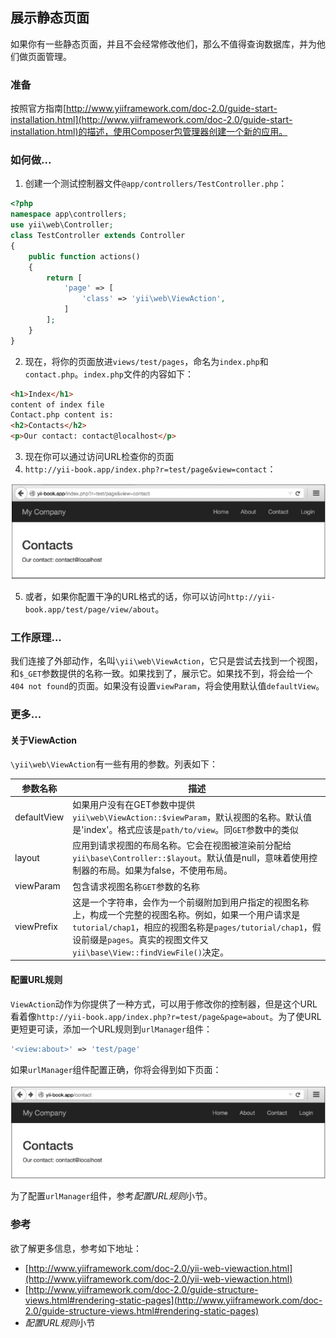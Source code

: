 ## 展示静态页面

如果你有一些静态页面，并且不会经常修改他们，那么不值得查询数据库，并为他们做页面管理。

### 准备

按照官方指南[http://www.yiiframework.com/doc-2.0/guide-start-installation.html](http://www.yiiframework.com/doc-2.0/guide-start-installation.html)的描述，使用Composer包管理器创建一个新的应用。

### 如何做...

1. 创建一个测试控制器文件`@app/controllers/TestController.php`：

```php
<?php
namespace app\controllers;
use yii\web\Controller;
class TestController extends Controller
{
    public function actions()
    {
        return [
            'page' => [
                'class' => 'yii\web\ViewAction',
            ]
        ];
    }
}
```

2. 现在，将你的页面放进`views/test/pages`，命名为`index.php`和`contact.php`。`index.php`文件的内容如下：

```html
<h1>Index</h1>
content of index file
Contact.php content is:
<h2>Contacts</h2>
<p>Our contact: contact@localhost</p>
```

3. 现在你可以通过访问URL检查你的页面
4. `http://yii-book.app/index.php?r=test/page&view=contact`：

![](../images/212.png)

5. 或者，如果你配置干净的URL格式的话，你可以访问`http://yii-book.app/test/page/view/about`。

### 工作原理...

我们连接了外部动作，名叫`\yii\web\ViewAction`，它只是尝试去找到一个视图，和`$_GET`参数提供的名称一致。如果找到了，展示它。如果找不到，将会给一个`404 not found`的页面。如果没有设置`viewParam`，将会使用默认值`defaultView`。

### 更多...

#### 关于ViewAction

`\yii\web\ViewAction`有一些有用的参数。列表如下：

| 参数名称 | 描述 |
|--|--|
| defaultView | 如果用户没有在GET参数中提供`yii\web\ViewAction::$viewParam`，默认视图的名称。默认值是'index'。格式应该是`path/to/view`。同`GET`参数中的类似 |
| layout | 应用到请求视图的布局名称。它会在视图被渲染前分配给`yii\base\Controller::$layout`。默认值是null，意味着使用控制器的布局。如果为false，不使用布局。 |
| viewParam | 包含请求视图名称`GET`参数的名称 |
| viewPrefix | 这是一个字符串，会作为一个前缀附加到用户指定的视图名称上，构成一个完整的视图名称。例如，如果一个用户请求是`tutorial/chap1`，相应的视图名称是`pages/tutorial/chap1`，假设前缀是`pages`。真实的视图文件又`yii\base\View::findViewFile()`决定。 |

#### 配置URL规则

`ViewAction`动作为你提供了一种方式，可以用于修改你的控制器，但是这个URL看着像`http://yii-book.app/index.php?r=test/page&page=about`。为了使URL更短更可读，添加一个URL规则到`urlManager`组件：

```php
'<view:about>' => 'test/page'
```

如果`urlManager`组件配置正确，你将会得到如下页面：

![](../images/213.png)

为了配置`urlManager`组件，参考*配置URL规则*小节。

### 参考

欲了解更多信息，参考如下地址：

- [http://www.yiiframework.com/doc-2.0/yii-web-viewaction.html](http://www.yiiframework.com/doc-2.0/yii-web-viewaction.html)
- [http://www.yiiframework.com/doc-2.0/guide-structure-views.html#rendering-static-pages](http://www.yiiframework.com/doc-2.0/guide-structure-views.html#rendering-static-pages)
- *配置URL规则*小节